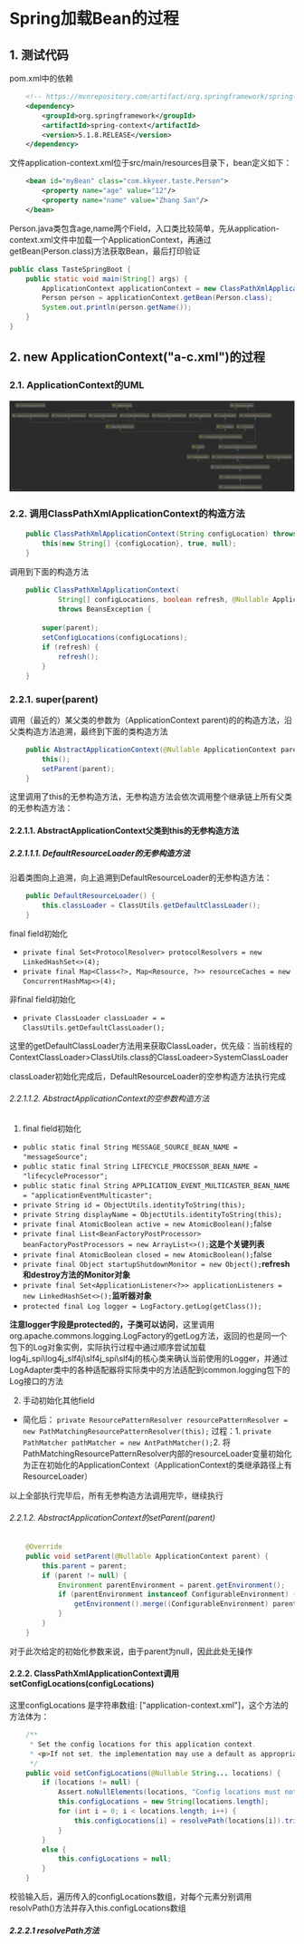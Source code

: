 # Spring加载Bean的过程

## 1. 测试代码

pom.xml中的依赖

```xml
    <!-- https://mvnrepository.com/artifact/org.springframework/spring-context -->
    <dependency>
        <groupId>org.springframework</groupId>
        <artifactId>spring-context</artifactId>
        <version>5.1.8.RELEASE</version>
    </dependency>
```

文件application-context.xml位于src/main/resources目录下，bean定义如下：

```xml
	<bean id="myBean" class="com.kkyeer.taste.Person">
		<property name="age" value="12"/>
		<property name="name" value="Zhang San"/>
	</bean>
```

Person.java类包含age,name两个Field，入口类比较简单，先从application-context.xml文件中加载一个ApplicationContext，再通过getBean(Person.class)方法获取Bean，最后打印验证

```Java
public class TasteSpringBoot {
    public static void main(String[] args) {
        ApplicationContext applicationContext = new ClassPathXmlApplicationContext("application-context.xml");
        Person person = applicationContext.getBean(Person.class);
        System.out.println(person.getName());
    }
}
```

## 2. new ApplicationContext("a-c.xml")的过程

### 2.1. ApplicationContext的UML

![UML](./ClassPathXmlApplicationContext.png)

### 2.2. 调用ClassPathXmlApplicationContext的构造方法

```Java
	public ClassPathXmlApplicationContext(String configLocation) throws BeansException {
		this(new String[] {configLocation}, true, null);
	}
```

调用到下面的构造方法

```Java
	public ClassPathXmlApplicationContext(
			String[] configLocations, boolean refresh, @Nullable ApplicationContext parent)
			throws BeansException {

		super(parent);
		setConfigLocations(configLocations);
		if (refresh) {
			refresh();
		}
	}
```

### 2.2.1. super(parent)

调用（最近的）某父类的参数为（ApplicationContext parent)的的构造方法，沿父类构造方法追溯，最终到下面的类构造方法

```Java
	public AbstractApplicationContext(@Nullable ApplicationContext parent) {
		this();
		setParent(parent);
	}
```

这里调用了this的无参构造方法，无参构造方法会依次调用整个继承链上所有父类的无参构造方法：

#### 2.2.1.1. AbstractApplicationContext父类到this的无参构造方法

##### 2.2.1.1.1. DefaultResourceLoader的无参构造方法

沿着类图向上追溯，向上追溯到DefaultResourceLoader的无参构造方法：

```Java
	public DefaultResourceLoader() {
		this.classLoader = ClassUtils.getDefaultClassLoader();
	}
```

final field初始化

- ```private final Set<ProtocolResolver> protocolResolvers = new LinkedHashSet<>(4);```
- ```private final Map<Class<?>, Map<Resource, ?>> resourceCaches = new ConcurrentHashMap<>(4);```

非final field初始化

- ```private ClassLoader classLoader = = ClassUtils.getDefaultClassLoader();```

这里的getDefaultClassLoader方法用来获取ClassLoader，优先级：当前线程的ContextClassLoader>ClassUtils.class的ClassLoadeer>SystemClassLoader

classLoader初始化完成后，DefaultResourceLoader的空参构造方法执行完成

###### 2.2.1.1.2. AbstractApplicationContext的空参数构造方法

1. final field初始化

- ```public static final String MESSAGE_SOURCE_BEAN_NAME = "messageSource";```
- ```public static final String LIFECYCLE_PROCESSOR_BEAN_NAME = "lifecycleProcessor";```
- ```public static final String APPLICATION_EVENT_MULTICASTER_BEAN_NAME = "applicationEventMulticaster";```
- ```private String id = ObjectUtils.identityToString(this);```
- ```private String displayName = ObjectUtils.identityToString(this);```
- ```private final AtomicBoolean active = new AtomicBoolean();```false
- ```private final List<BeanFactoryPostProcessor> beanFactoryPostProcessors = new ArrayList<>();```**这是个关键列表**
- ```private final AtomicBoolean closed = new AtomicBoolean();```false
- ```private final Object startupShutdownMonitor = new Object();```**refresh和destroy方法的Monitor对象**
- ```private final Set<ApplicationListener<?>> applicationListeners = new LinkedHashSet<>();```**监听器对象**
- ```protected final Log logger = LogFactory.getLog(getClass());```

**注意logger字段是protected的，子类可以访问**，这里调用org.apache.commons.logging.LogFactory的getLog方法，返回的也是同一个包下的Log对象实例，实际执行过程中通过顺序尝试加载log4j_spi\log4j_slf4j\slf4j_spi\slf4j的核心类来确认当前使用的Logger，并通过LogAdapter类中的各种适配器将实际类中的方法适配到common.logging包下的Log接口的方法

2. 手动初始化其他field

- 简化后：
```private ResourcePatternResolver resourcePatternResolver = new PathMatchingResourcePatternResolver(this);```
过程：1. ```private PathMatcher pathMatcher = new AntPathMatcher();```2. 将PathMatchingResourcePatternResolver内部的resourceLoader变量初始化为正在初始化的ApplicationContext（ApplicationContext的类继承路径上有ResourceLoader）

以上全部执行完毕后，所有无参构造方法调用完毕，继续执行

###### 2.2.1.2. AbstractApplicationContext的setParent(parent)

```java
	@Override
	public void setParent(@Nullable ApplicationContext parent) {
		this.parent = parent;
		if (parent != null) {
			Environment parentEnvironment = parent.getEnvironment();
			if (parentEnvironment instanceof ConfigurableEnvironment) {
				getEnvironment().merge((ConfigurableEnvironment) parentEnvironment);
			}
		}
	}
```

对于此次给定的初始化参数来说，由于parent为null，因此此处无操作

#### 2.2.2. ClassPathXmlApplicationContext调用setConfigLocations(configLocations)

这里configLocations 是字符串数组: ["application-context.xml"]，这个方法的方法体为：

```java
	/**
	 * Set the config locations for this application context.
	 * <p>If not set, the implementation may use a default as appropriate.
	 */
	public void setConfigLocations(@Nullable String... locations) {
		if (locations != null) {
			Assert.noNullElements(locations, "Config locations must not be null");
			this.configLocations = new String[locations.length];
			for (int i = 0; i < locations.length; i++) {
				this.configLocations[i] = resolvePath(locations[i]).trim();
			}
		}
		else {
			this.configLocations = null;
		}
	}
```

校验输入后，遍历传入的configLocations数组，对每个元素分别调用resolvPath()方法并存入this.configLocations数组

##### 2.2.2.1 resolvePath方法

